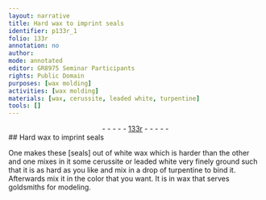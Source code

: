 ```yaml
---
layout: narrative
title: Hard wax to imprint seals
identifier: p133r_1
folio: 133r
annotation: no
author:
mode: annotated
editor: GR8975 Seminar Participants
rights: Public Domain
purposes: [wax molding]
activities: [wax molding]
materials: [wax, cerussite, leaded white, turpentine]
tools: []
---
```


 <div class="folio" align="center">- - - - - <a href="http://gallica.bnf.fr/ark:/12148/btv1b10500001g/f271.image" target="_blank">133r</a> - - - - - </div> 
## Hard <span class="material">wax</span> to imprint seals

  <span class="activity"></span> 
One makes these [seals] out of white <span class="material">wax</span> which is harder than the other and one mixes in it some <span class="material">cerussite</span> or <span class="material">leaded white</span> very finely ground such that it is as hard as you like and mix in a drop of <span class="material">turpentine</span> to bind it. Afterwards mix it in the color that you want. It is in <span class="material">wax</span> that serves goldsmiths for modeling. 
 
